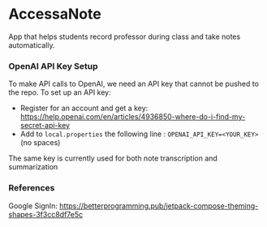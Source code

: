 # AccessaNote
App that helps students record professor during class and take notes automatically.

### OpenAI API Key Setup
To make API calls to OpenAI, we need an API key that cannot be pushed to the repo. To set up an API key:
* Register for an account and get a key: https://help.openai.com/en/articles/4936850-where-do-i-find-my-secret-api-key
* Add to ```local.properties``` the following line : ```OPENAI_API_KEY=<YOUR_KEY>``` (no spaces)

The same key is currently used for both note transcription and summarization

### References
Google SignIn: https://betterprogramming.pub/jetpack-compose-theming-shapes-3f3cc8df7e5c
